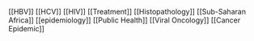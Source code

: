 [[HBV]]
[[HCV]]
[[HIV]]
[[Treatment]]
[[Histopathology]]
[[Sub-Saharan Africa]]
[[epidemiology]]
[[Public Health]]
[[Viral Oncology]]
[[Cancer Epidemic]]

